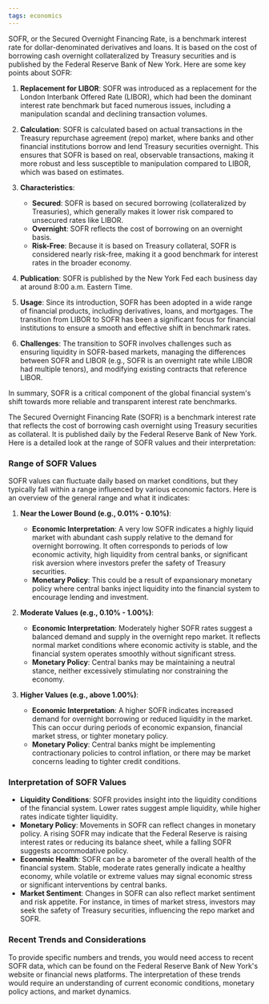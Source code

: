 ```yaml
---
tags: economics
---
```



SOFR, or the Secured Overnight Financing Rate, is a benchmark interest rate for dollar-denominated derivatives and loans. It is based on the cost of borrowing cash overnight collateralized by Treasury securities and is published by the Federal Reserve Bank of New York. Here are some key points about SOFR:

1. **Replacement for LIBOR**: SOFR was introduced as a replacement for the London Interbank Offered Rate (LIBOR), which had been the dominant interest rate benchmark but faced numerous issues, including a manipulation scandal and declining transaction volumes.

2. **Calculation**: SOFR is calculated based on actual transactions in the Treasury repurchase agreement (repo) market, where banks and other financial institutions borrow and lend Treasury securities overnight. This ensures that SOFR is based on real, observable transactions, making it more robust and less susceptible to manipulation compared to LIBOR, which was based on estimates.

3. **Characteristics**:
   - **Secured**: SOFR is based on secured borrowing (collateralized by Treasuries), which generally makes it lower risk compared to unsecured rates like LIBOR.
   - **Overnight**: SOFR reflects the cost of borrowing on an overnight basis.
   - **Risk-Free**: Because it is based on Treasury collateral, SOFR is considered nearly risk-free, making it a good benchmark for interest rates in the broader economy.

4. **Publication**: SOFR is published by the New York Fed each business day at around 8:00 a.m. Eastern Time.

5. **Usage**: Since its introduction, SOFR has been adopted in a wide range of financial products, including derivatives, loans, and mortgages. The transition from LIBOR to SOFR has been a significant focus for financial institutions to ensure a smooth and effective shift in benchmark rates.

6. **Challenges**: The transition to SOFR involves challenges such as ensuring liquidity in SOFR-based markets, managing the differences between SOFR and LIBOR (e.g., SOFR is an overnight rate while LIBOR had multiple tenors), and modifying existing contracts that reference LIBOR.

In summary, SOFR is a critical component of the global financial system's shift towards more reliable and transparent interest rate benchmarks.

The Secured Overnight Financing Rate (SOFR) is a benchmark interest rate that reflects the cost of borrowing cash overnight using Treasury securities as collateral. It is published daily by the Federal Reserve Bank of New York. Here is a detailed look at the range of SOFR values and their interpretation:

### Range of SOFR Values
SOFR values can fluctuate daily based on market conditions, but they typically fall within a range influenced by various economic factors. Here is an overview of the general range and what it indicates:

1. **Near the Lower Bound (e.g., 0.01% - 0.10%)**:
   - **Economic Interpretation**: A very low SOFR indicates a highly liquid market with abundant cash supply relative to the demand for overnight borrowing. It often corresponds to periods of low economic activity, high liquidity from central banks, or significant risk aversion where investors prefer the safety of Treasury securities.
   - **Monetary Policy**: This could be a result of expansionary monetary policy where central banks inject liquidity into the financial system to encourage lending and investment.

2. **Moderate Values (e.g., 0.10% - 1.00%)**:
   - **Economic Interpretation**: Moderately higher SOFR rates suggest a balanced demand and supply in the overnight repo market. It reflects normal market conditions where economic activity is stable, and the financial system operates smoothly without significant stress.
   - **Monetary Policy**: Central banks may be maintaining a neutral stance, neither excessively stimulating nor constraining the economy.

3. **Higher Values (e.g., above 1.00%)**:
   - **Economic Interpretation**: A higher SOFR indicates increased demand for overnight borrowing or reduced liquidity in the market. This can occur during periods of economic expansion, financial market stress, or tighter monetary policy.
   - **Monetary Policy**: Central banks might be implementing contractionary policies to control inflation, or there may be market concerns leading to tighter credit conditions.

### Interpretation of SOFR Values
- **Liquidity Conditions**: SOFR provides insight into the liquidity conditions of the financial system. Lower rates suggest ample liquidity, while higher rates indicate tighter liquidity.
- **Monetary Policy**: Movements in SOFR can reflect changes in monetary policy. A rising SOFR may indicate that the Federal Reserve is raising interest rates or reducing its balance sheet, while a falling SOFR suggests accommodative policy.
- **Economic Health**: SOFR can be a barometer of the overall health of the financial system. Stable, moderate rates generally indicate a healthy economy, while volatile or extreme values may signal economic stress or significant interventions by central banks.
- **Market Sentiment**: Changes in SOFR can also reflect market sentiment and risk appetite. For instance, in times of market stress, investors may seek the safety of Treasury securities, influencing the repo market and SOFR.

### Recent Trends and Considerations
To provide specific numbers and trends, you would need access to recent SOFR data, which can be found on the Federal Reserve Bank of New York's website or financial news platforms. The interpretation of these trends would require an understanding of current economic conditions, monetary policy actions, and market dynamics.
